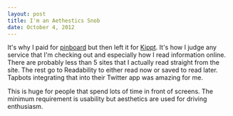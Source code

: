 ```yaml
---
layout: post
title: I'm an Aethestics Snob
date: October 4, 2012
---
```


It's why I paid for [pinboard](http://pinboard.in) but then left it for [Kippt](http://kippt.com). It's how I judge any service that I'm checking out and especially how I read information online. There are probably less than 5 sites that I actually read straight from the site. The rest go to Readability to either read now or saved to read later. Tapbots integrating that into their Twitter app was amazing for me.

This is huge for people that spend lots of time in front of screens. The minimum requirement is usability but aesthetics are used for driving enthusiasm.
